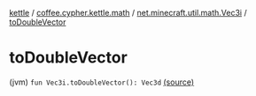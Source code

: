 [kettle](../../index.md) / [coffee.cypher.kettle.math](../index.md) / [net.minecraft.util.math.Vec3i](index.md) / [toDoubleVector](./to-double-vector.md)

# toDoubleVector

(jvm) `fun Vec3i.toDoubleVector(): Vec3d` [(source)](https://github.com/Cypher121/kettle/blob/master/src/main/kotlin/coffee/cypher/kettle/math/Vectors.kt#L34)
